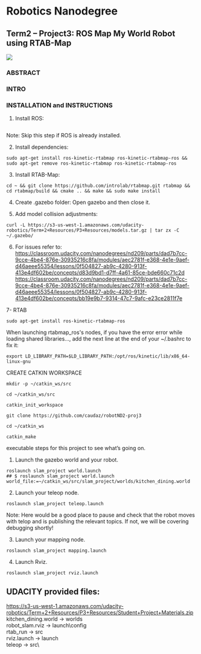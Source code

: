 # Robotics Nanodegree #

## Term2 – Project3: ROS Map My World Robot using RTAB-Map  ##

![](./media/caudaz_robotND2-proj3_x10speedup_15secs.gif)

### ABSTRACT


### INTRO


### INSTALLATION and INSTRUCTIONS

1. Install ROS:

```sudo sh -c 'echo "deb http://packages.ros.org/ros/ubuntu $(lsb_release -sc) main" > /etc/apt/sources.list.d/ros-latest.list' && sudo apt-key adv --keyserver hkp://ha.pool.sks-keyservers.net:80 --recv-key 421C365BD9FF1F717815A3895523BAEEB01FA116 && sudo apt-get update && sudo apt-get install ros-kinetic-desktop-full && sudo rosdep init && rosdep update && echo "source /opt/ros/kinetic/setup.bash" >> ~/.bashrc && source ~/.bashrc
```
Note: Skip this step if ROS is already installed.

2. Install dependencies: 
```
sudo apt-get install ros-kinetic-rtabmap ros-kinetic-rtabmap-ros && sudo apt-get remove ros-kinetic-rtabmap ros-kinetic-rtabmap-ros
```

3. Install RTAB-Map: 
```
cd ~ && git clone https://github.com/introlab/rtabmap.git rtabmap && cd rtabmap/build && cmake .. && make && sudo make install
```

4. Create .gazebo folder: Open gazebo and then close it.

5. Add model collision adjustments: 
```
curl -L https://s3-us-west-1.amazonaws.com/udacity-robotics/Term+2+Resources/P3+Resources/models.tar.gz | tar zx -C ~/.gazebo/
```

6. For issues refer to:
https://classroom.udacity.com/nanodegrees/nd209/parts/dad7b7cc-9cce-4be4-876e-30935216c8fa/modules/aec2781f-e368-4e1e-9aef-d46aeee55354/lessons/0f504827-ab9c-4280-913f-413e4df602be/concepts/d83d9bd1-d7ff-4a61-85ce-bde660c71c2d
https://classroom.udacity.com/nanodegrees/nd209/parts/dad7b7cc-9cce-4be4-876e-30935216c8fa/modules/aec2781f-e368-4e1e-9aef-d46aeee55354/lessons/0f504827-ab9c-4280-913f-413e4df602be/concepts/bb19e9b7-9314-47c7-9afc-e23ce2811f7e

7- RTAB
```
sudo apt-get install ros-kinetic-rtabmap-ros
```
When launching rtabmap_ros's nodes, if you have the error error while loading shared libraries..., add the next line at the end of your ~/.bashrc to fix it:
```
export LD_LIBRARY_PATH=$LD_LIBRARY_PATH:/opt/ros/kinetic/lib/x86_64-linux-gnu
```


CREATE CATKIN WORKSPACE

```
mkdir -p ~/catkin_ws/src

cd ~/catkin_ws/src

catkin_init_workspace

git clone https://github.com/caudaz/robotND2-proj3

cd ~/catkin_ws

catkin_make

```




executable steps for this project to see what’s going on.

1) Launch the gazebo world and your robot.
```
roslaunch slam_project world.launch
## $ roslaunch slam_project world.launch world_file:=~/catkin_ws/src/slam_project/worlds/kitchen_dining.world
```

2) Launch your teleop node.
```
roslaunch slam_project teleop.launch
```
Note: Here would be a good place to pause and check that the robot moves with telop and is publishing the relevant topics. If not, we will be covering debugging shortly!

3) Launch your mapping node.
```
roslaunch slam_project mapping.launch
```

4) Launch Rviz.
```
roslaunch slam_project rviz.launch
```


UDACITY provided files:
----------------------
https://s3-us-west-1.amazonaws.com/udacity-robotics/Term+2+Resources/P3+Resources/Student+Project+Materials.zip
kitchen_dining.world -> worlds\
robot_slam.rviz      -> launch\config\
rtab_run             -> src\
rviz.launch          -> launch\
teleop               -> src\



